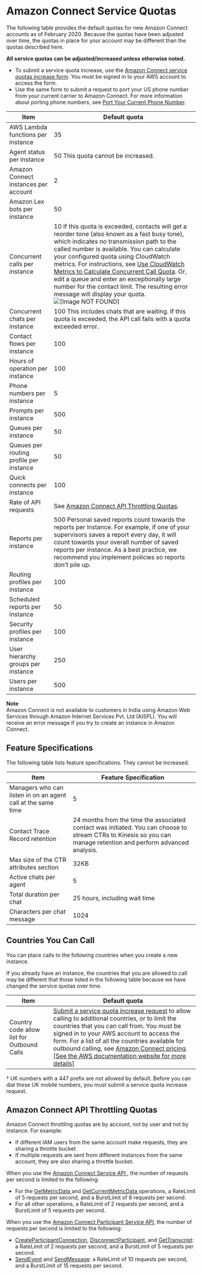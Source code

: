 # Amazon Connect Service Quotas<a name="amazon-connect-service-limits"></a>

The following table provides the default quotas for new Amazon Connect accounts as of February 2020\. Because the quotas have been adjusted over time, the quotas in place for your account may be different than the quotas described here\. 

**All service quotas can be adjusted/increased unless otherwise noted\.**
+ To submit a service quota increase, use the [Amazon Connect service quotas increase form](https://console.aws.amazon.com/support/home#/case/create?issueType=service-limit-increase&limitType=service-code-connect)\. You must be signed in to your AWS account to access the form\.
+ Use the same form to submit a request to port your US phone number from your current carrier to Amazon Connect\. For more information about porting phone numbers, see [Port Your Current Phone Number](port-phone-number.md)\.


| Item | Default quota | 
| --- | --- | 
|  AWS Lambda functions per instance  |  35  | 
|  Agent status per instance  |  50 This quota cannot be increased\.  | 
|  Amazon Connect instances per account  |  2  | 
|  Amazon Lex bots per instance  |  50  | 
|  Concurrent calls per instance  |  10 If this quota is exceeded, contacts will get a reorder tone \(also known as a fast busy tone\), which indicates no transmission path to the called number is available\.   You can calculate your configured quota using CloudWatch metrics\. For instructions, see [Use CloudWatch Metrics to Calculate Concurrent Call Quota](monitoring-cloudwatch.md#connect-cloudwatch-concurrent-call-quota)\.  Or, edit a queue and enter an exceptionally large number for the contact limit\. The resulting error message will display your quota\.  ![\[Image NOT FOUND\]](http://docs.aws.amazon.com/connect/latest/adminguide/images/concurrent-call-quota.png)   | 
|  Concurrent chats per instance  |  100 This includes chats that are waiting\. If this quota is exceeded, the API call fails with a quota exceeded error\.  | 
|  Contact flows per instance  |  100  | 
|  Hours of operation per instance  |  100  | 
|  Phone numbers per instance  |  5  | 
|  Prompts per instance  |  500  | 
|  Queues per instance  |  50  | 
|  Queues per routing profile per instance  |  50  | 
|  Quick connects per instance  |  100  | 
|  Rate of API requests  |  See [Amazon Connect API Throttling Quotas](#connect-api-quotas)\.  | 
|  Reports per instance  |  500 Personal saved reports count towards the reports per instance\. For example, if one of your supervisors saves a report every day, it will count towards your overall number of saved reports per instance\. As a best practice, we recommend you implement policies so reports don't pile up\.   | 
|  Routing profiles per instance  |  100  | 
|  Scheduled reports per instance  |  50  | 
|  Security profiles per instance  |  100  | 
|  User hierarchy groups per instance  |  250  | 
|  Users per instance  |  500  | 

**Note**  
Amazon Connect is not available to customers in India using Amazon Web Services through Amazon Internet Services Pvt\. Ltd \(AISPL\)\. You will receive an error message if you try to create an instance in Amazon Connect\.

## Feature Specifications<a name="feature-limits"></a>

The following table lists feature specifications\. They cannot be increased\.


| Item | Feature Specification | 
| --- | --- | 
| Managers who can listen in on an agent call at the same time  |  5  | 
|  Contact Trace Record retention  |  24 months from the time the associated contact was initiated\.  You can choose to stream CTRs to Kinesis so you can manage retention and perform advanced analysis\.  | 
|  Max size of the CTR attributes section  |  32KB   | 
|  Active chats per agent  |  5  | 
|  Total duration per chat  |  25 hours, including wait time  | 
|  Characters per chat message  |  1024  | 

## Countries You Can Call<a name="country-code-allow-list"></a>

You can place calls to the following countries when you create a new instance\.

If you already have an instance, the countries that you are allowed to call may be different that those listed in the following table because we have changed the service quotas over time\.


| Item | Default quota | 
| --- | --- | 
| Country code allow list for Outbound Calls |  [Submit a service quota increase request](https://console.aws.amazon.com/support/home#/case/create?issueType=service-limit-increase&limitType=service-code-connect) to allow calling to additional countries, or to limit the countries that you can call from\. You must be signed in to your AWS account to access the form\. For a list of all the countries available for outbound calling, see [Amazon Connect pricing](http://aws.amazon.com/connect/pricing/)\.  [\[See the AWS documentation website for more details\]](http://docs.aws.amazon.com/connect/latest/adminguide/amazon-connect-service-limits.html)  | 

† UK numbers with a 447 prefix are not allowed by default\. Before you can dial these UK mobile numbers, you must submit a service quota increase request\.

## Amazon Connect API Throttling Quotas<a name="connect-api-quotas"></a>

Amazon Connect throttling quotas are by account, not by user and not by instance\. For example: 
+ If different IAM users from the same account make requests, they are sharing a throttle bucket\. 
+ If multiple requests are sent from different instances from the same account, they are also sharing a throttle bucket\. 

 When you use the [Amazon Connect Service API ](https://docs.aws.amazon.com/connect/latest/APIReference/welcome.html), the number of requests per second is limited to the following:
+ For the [GetMetricData ](https://docs.aws.amazon.com/connect/latest/APIReference/API_GetMetricData.html) and [GetCurrentMetricData ](https://docs.aws.amazon.com/connect/latest/APIReference/API_GetCurrentMetricData.html) operations, a RateLimit of 5 requests per second, and a BurstLimit of 8 requests per second\.
+ For all other operations, a RateLimit of 2 requests per second, and a BurstLimit of 5 requests per second\.

 When you use the [Amazon Connect Participant Service API](https://docs.aws.amazon.com/connect-participant/latest/APIReference/Welcome.html), the number of requests per second is limited to the following:
+  [CreateParticipantConnection](https://docs.aws.amazon.com/connect/latest/APIReference/API_CreateParticipantConnection.html), [DisconnectParticipant](https://docs.aws.amazon.com/connect/latest/APIReference/API_DisconnectParticipant.html), and [GetTranscript](https://docs.aws.amazon.com/connect/latest/APIReference/API_GetTranscript.html): a RateLimit of 2 requests per second, and a BurstLimit of 5 requests per second\.
+  [SendEvent](https://docs.aws.amazon.com/connect/latest/APIReference/API_SendEvent.html) and [SendMessage](https://docs.aws.amazon.com/connect/latest/APIReference/API_SendMessage.html): a RateLimit of 10 requests per second, and a BurstLimit of 15 requests per second\.